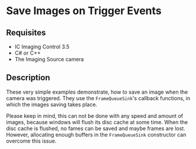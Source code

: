 # Save Images on Trigger Events
## Requisites
* IC Imaging Control 3.5
* C# or C++
* The Imaging Source camera 

## Description
These very simple examples demonstrate, how to save an image when the camera was triggered. They use the `FrameQueueSink`'s callback functions, in which the images saving takes place.

Please keep in mind, this can not be done with any speed and amount of images, because windows will flush its disc cache at some time. When the disc cache is flushed, no fames can be saved and maybe frames are lost. However, allocating enough buffers in the `FrameQueueSink` constructor can overcome this issue. 